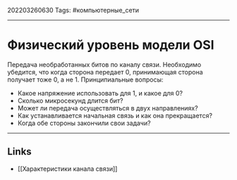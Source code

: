 202203260630
Tags: #компьютерные_сети

---

# Физический уровень модели OSI
Передача необработанных битов по каналу связи.
Необходимо убедится, что когда сторона передает 0, принимающая сторона получает тоже 0, а не 1. Принципиальные вопросы:
- Какое напряжение использовать для 1, и какое для 0?
- Сколько микросекунд длится бит?
- Может ли передача осуществляться в двух направлениях?
- Как устанавливается начальная связь и как она прекращается?
- Когда обе стороны закончили свои задачи?


---
## Links
- [[Характеристики канала связи]]